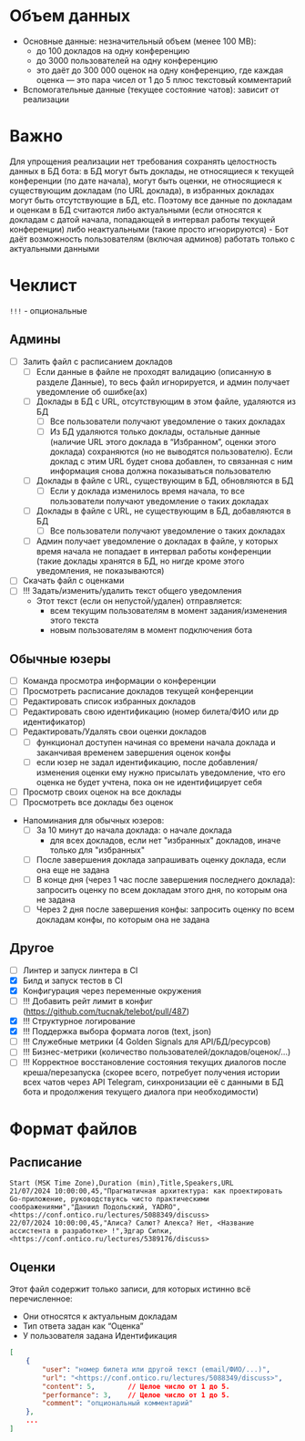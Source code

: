 # Объем данных

- Основные данные: незначительный объем (менее 100 MB):
    - до 100 докладов на одну конференцию
    - до 3000 пользователей на одну конференцию
    - это даёт до 300 000 оценок на одну конференцию, где каждая оценка — это пара чисел от 1 до 5 плюс текстовый комментарий
- Вспомогательные данные (текущее состояние чатов): зависит от реализации

# Важно

Для упрощения реализации нет требования сохранять целостность данных в БД бота: в БД могут быть доклады, не относящиеся к текущей конференции (по дате начала), могут быть оценки, не относящиеся к существующим докладам (по URL доклада), в избранных докладах могут быть отсутствующие в БД, etc. Поэтому все данные по докладам и оценкам в БД считаются либо актуальными (если относятся к докладам с датой начала, попадающей в интервал работы текущей конференции) либо неактуальными (такие просто игнорируются)
    - Бот даёт возможность пользователям (включая админов) работать только с актуальными данными


# Чеклист

`!!!` - опциональные

## Админы

- [ ] Залить файл с расписанием докладов
    - [ ] Если данные в файле не проходят валидацию (описанную в разделе Данные), то весь файл игнорируется, и админ получает уведомление об ошибке(ах)
    - [ ] Доклады в БД с URL, отсутствующим в этом файле, удаляются из БД
        - [ ] Все пользователи получают уведомление о таких докладах
        - [ ] Из БД удаляются только доклады, остальные данные (наличие URL этого доклада в “Избранном”, оценки этого доклада) сохраняются (но не выводятся пользователю). Если доклад с этим URL будет снова добавлен, то связанная с ним информация снова должна показываться пользователю
    - [ ] Доклады в файле с URL, существующим в БД, обновляются в БД
        - [ ] Если у доклада изменилось время начала, то все пользователи получают уведомление о таких докладах
    - [ ] Доклады в файле с URL, не существующим в БД, добавляются в БД
        - [ ] Все пользователи получают уведомление о таких докладах
    - [ ] Админ получает уведомление о докладах в файле, у которых время начала не попадает в интервал работы конференции (такие доклады хранятся в БД, но нигде кроме этого уведомления, не показываются)
- [ ] Скачать файл с оценками
- [ ] !!! Задать/изменить/удалить текст общего уведомления
    - Этот текст (если он непустой/удален) отправляется:
        - всем текущим пользователям в момент задания/изменения этого текста
        - новым пользователям в момент подключения бота

## Обычные юзеры

- [ ] Команда просмотра информации о конференции
- [ ] Просмотреть расписание докладов текущей конференции
- [ ] Редактировать список избранных докладов
- [ ] Редактировать свою идентификацию (номер билета/ФИО или др идентификатор)
- [ ] Редактировать/Удалять свои оценки докладов
    - [ ] функционал доступен начиная со времени начала доклада и заканчивая временем завершения оценок конфы
    - [ ] если юзер не задал идентификацию, после добавления/изменения оценки ему нужно присылать уведомление, что его оценка не будет учтена, пока он не идентифицирует себя
- [ ] Просмотр своих оценок на все доклады
- [ ] Просмотреть все доклады без оценок
- Напоминания для обычных юзеров:
    - [ ] За 10 минут до начала доклада: о начале доклада
        - для всех докладов, если нет "избранных" докладов, иначе только для "избранных"
    - [ ] После завершения доклада запрашивать оценку доклада, если она еще не задана
    - [ ] В конце дня (через 1 час после завершения последнего доклада): запросить оценку по всем докладам этого дня, по которым она не задана
    - [ ] Через 2 дня после завершения конфы: запросить оценку по всем  докладам конфы, по которым она не задана

## Другое

- [ ] Линтер и запуск линтера в CI
- [x] Билд и запуск тестов в CI
- [x] Конфигурация через переменные окружения
- [ ] !!! Добавить рейт лимит в конфиг (https://github.com/tucnak/telebot/pull/487)
- [x] !!! Структурное логирование
- [x] !!! Поддержка выбора формата логов (text, json)
- [ ] !!! Служебные метрики (4 Golden Signals для API/БД/ресурсов)
- [ ] !!! Бизнес-метрики (количество пользователей/докладов/оценок/…)
- [ ] !!! Корректное восстановление состояния текущих диалогов после креша/перезапуска (скорее всего, потребует получения истории всех чатов через API Telegram, синхронизации её с данными в БД бота и продолжения текущего диалога при необходимости)

# Формат файлов

## Расписание

```csv
Start (MSK Time Zone),Duration (min),Title,Speakers,URL
21/07/2024 10:00:00,45,"Прагматичная архитектура: как проектировать Go-приложение, руководствуясь чисто практическими соображениями","Даниил Подольский, YADRO",<https://conf.ontico.ru/lectures/5088349/discuss>
22/07/2024 10:00:00,45,"Алиса? Салют? Алекса? Нет, <Название ассистента в разработке> !",Эдгар Сипки,<https://conf.ontico.ru/lectures/5389176/discuss>
```

## Оценки

Этот файл содержит только записи, для которых истинно всё перечисленное:
- Они относятся к актуальным докладам
- Тип ответа задан как “Оценка”
- У пользователя задана Идентификация
```json
[
	{
		"user": "номер билета или другой текст (email/ФИО/...)",
		"url": "<https://conf.ontico.ru/lectures/5088349/discuss>",
		"content": 5,        // Целое число от 1 до 5.
		"performance": 3,    // Целое число от 1 до 5.
		"comment": "опциональный комментарий"
	},
	...
]
```
